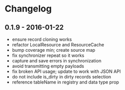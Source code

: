 # Changelog

## 0.1.9 - 2016-01-22

* ensure record cloning works
* refactor LocalResource and ResourceCache
* bump coverage min; create source map
* fix synchronizer repeat so it works
* capture and save errors in synchronization
* avoid transmitting empty payloads
* fix broken API usage; update to work with JSON API
* do not include is_dirty in dirty records selection
* reference tableName in registry and data type prop

